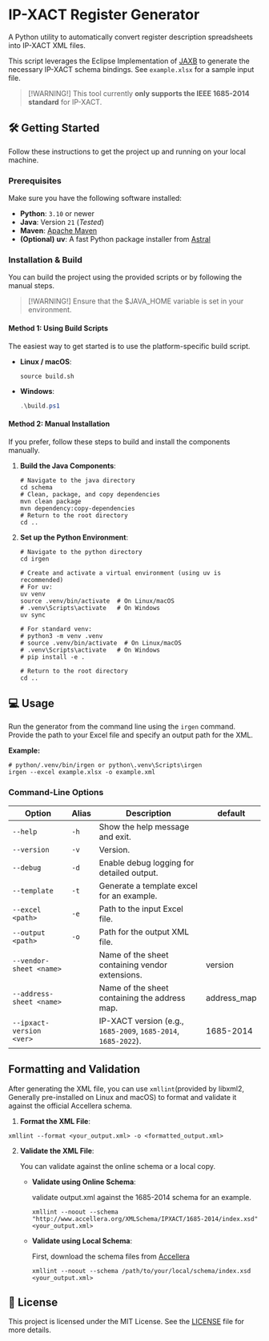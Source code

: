 # IP-XACT Register Generator

A Python utility to automatically convert register description spreadsheets into IP-XACT XML files.

This script leverages the Eclipse Implementation of [JAXB](https://eclipse-ee4j.github.io/jaxb-ri) to generate the necessary IP-XACT schema bindings. See `example.xlsx` for a sample input file.

> [!WARNING!] This tool currently **only supports the IEEE 1685-2014 standard** for IP-XACT.

## 🛠️ Getting Started

Follow these instructions to get the project up and running on your local machine.

### Prerequisites

Make sure you have the following software installed:

- **Python**: `3.10` or newer
- **Java**: Version `21` (*Tested*)
- **Maven**: [Apache Maven](https://maven.apache.org/)
- **(Optional)** **uv**: A fast Python package installer from [Astral](https://docs.astral.sh/uv/)

### Installation & Build

You can build the project using the provided scripts or by following the manual steps.

> [!WARNING!] Ensure that the $JAVA_HOME variable is set in your environment.

#### Method 1: Using Build Scripts

The easiest way to get started is to use the platform-specific build script.

- **Linux / macOS**:

  ```shell
  source build.sh
  ```

- **Windows**:

  ```powerShell
  .\build.ps1

#### Method 2: Manual Installation

If you prefer, follow these steps to build and install the components manually.

1. **Build the Java Components**:

   ```shell
   # Navigate to the java directory
   cd schema
   # Clean, package, and copy dependencies
   mvn clean package
   mvn dependency:copy-dependencies
   # Return to the root directory
   cd ..
   ```

3. **Set up the Python Environment**:

   ```shell
   # Navigate to the python directory
   cd irgen
   
   # Create and activate a virtual environment (using uv is recommended)
   # For uv:
   uv venv
   source .venv/bin/activate  # On Linux/macOS
   # .venv\Scripts\activate   # On Windows
   uv sync
   
   # For standard venv:
   # python3 -m venv .venv
   # source .venv/bin/activate  # On Linux/macOS
   # .venv\Scripts\activate   # On Windows
   # pip install -e .
   
   # Return to the root directory
   cd ..
   ```

## 💻 Usage

Run the generator from the command line using the `irgen` command. Provide the path to your Excel file and specify an output path for the XML.

**Example:**

```shell
# python/.venv/bin/irgen or python\.venv\Scripts\irgen
irgen --excel example.xlsx -o example.xml
```

### Command-Line Options

| Option                   | Alias | Description                                                  | default      |
| ------------------------ | ----- | ------------------------------------------------------------ | ------------ |
| `--help`                 | `-h`  | Show the help message and exit.                              |              |
| `--version`              | `-v`  | Version.                                                     |              |
| `--debug`                | `-d`  | Enable debug logging for detailed output.                    |              |
| `--template`             | `-t`  | Generate a template excel for an example.                    |              |
| `--excel <path>`         | `-e`  | Path to the input Excel file.                                |              |
| `--output <path>`        | `-o`  | Path for the output XML file.                                |              |
| `--vendor-sheet <name>`  |       | Name of the sheet containing vendor extensions.              | version      |
| `--address-sheet <name>` |       | Name of the sheet containing the address map.                | address_map  |
| `--ipxact-version <ver>` |       | IP-XACT version (e.g., `1685-2009`, `1685-2014`, `1685-2022`). | 1685-2014    |

## Formatting and Validation

After generating the XML file, you can use `xmllint`(provided by libxml2, Generally pre-installed on Linux and macOS) to format and validate it against the official Accellera schema.

1. **Format the XML File**:

```shell
xmllint --format <your_output.xml> -o <formatted_output.xml>
```

2. **Validate the XML File**: 

   You can validate against the online schema or a local copy.

    - **Validate using Online Schema**:

      validate output.xml against the 1685-2014 schema for an example.

      ```shell
      xmllint --noout --schema "http://www.accellera.org/XMLSchema/IPXACT/1685-2014/index.xsd" <your_output.xml>
      ```

    - **Validate using Local Schema**: 

      First, download the schema files from [Accellera](http://www.accellera.org/XMLSchema/)

      ```shell
      xmllint --noout --schema /path/to/your/local/schema/index.xsd <your_output.xml>
      ```

## 📜 License

This project is licensed under the MIT License. See the [LICENSE](LICENSE) file for more details.

